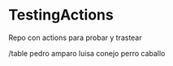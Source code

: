# TestingActions
Repo con actions para probar y trastear

/table
pedro amparo luisa
conejo perro caballo
